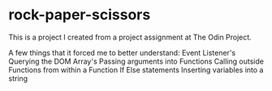 # rock-paper-scissors

This is a project I created from a project assignment at The Odin Project.

A few things that it forced me to better understand:
Event Listener's
Querying the DOM
Array's
Passing arguments into Functions
Calling outside Functions from within a Function
If Else statements
Inserting variables into a string
